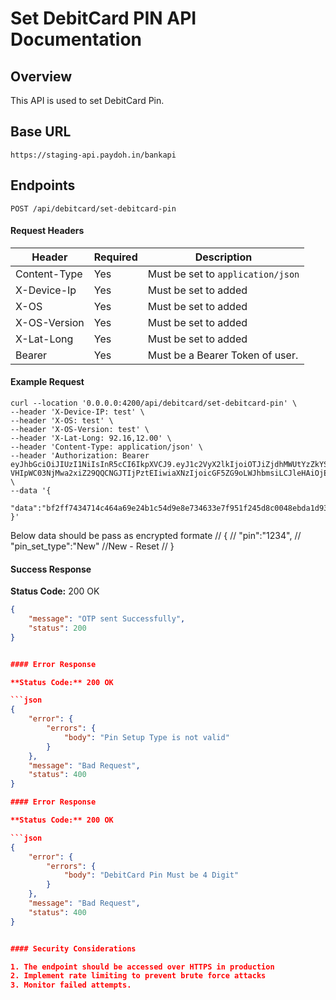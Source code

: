 # Set DebitCard PIN API Documentation

## Overview

This API is used to set DebitCard Pin.
## Base URL

```
https://staging-api.paydoh.in/bankapi
```

## Endpoints

```
POST /api/debitcard/set-debitcard-pin
```

#### Request Headers

| Header       | Required | Description                       |
| ------------ | -------- | --------------------------------- |
| Content-Type | Yes      | Must be set to `application/json` |
| X-Device-Ip  | Yes      | Must be set to added              |
| X-OS         | Yes      | Must be set to added              |
| X-OS-Version | Yes      | Must be set to added              |
| X-Lat-Long   | Yes      | Must be set to added              |
| Bearer       | Yes      | Must be a Bearer Token of user.   |

#### Example Request

```curl
curl --location '0.0.0.0:4200/api/debitcard/set-debitcard-pin' \
--header 'X-Device-IP: test' \
--header 'X-OS: test' \
--header 'X-OS-Version: test' \
--header 'X-Lat-Long: 92.16,12.00' \
--header 'Content-Type: application/json' \
--header 'Authorization: Bearer eyJhbGciOiJIUzI1NiIsInR5cCI6IkpXVCJ9.eyJ1c2VyX2lkIjoiOTJiZjdhMWUtYzZkYS00fDNiaVB0P0N-VHIpWC03NjMwa2xiZ29QQCNGJTIjPztEIiwiaXNzIjoicGF5ZG9oLWJhbmsiLCJleHAiOjE3NjQ4NDQyMzB9.xZAgMJdCzTX_4C_qDGbAizQibcDmvHeMryg0emN8S1k' \
--data '{
    "data":"bf2ff7434714c464a69e24b1c54d9e8e734633e7f951f245d8c0048ebda1d931d083214323c274f7e2b113df5a8c9bc73a87ca9f509186b60899c8a39a965c"
}'
```
Below data should be pass as encrypted formate
// {
//     "pin":"1234",
//     "pin_set_type":"New" //New - Reset
// }

#### Success Response

**Status Code:** 200 OK

```json
{
    "message": "OTP sent Successfully",
    "status": 200
}


#### Error Response

**Status Code:** 200 OK

```json
{
    "error": {
        "errors": {
            "body": "Pin Setup Type is not valid"
        }
    },
    "message": "Bad Request",
    "status": 400
}

#### Error Response

**Status Code:** 200 OK

```json
{
    "error": {
        "errors": {
            "body": "DebitCard Pin Must be 4 Digit"
        }
    },
    "message": "Bad Request",
    "status": 400
}


#### Security Considerations

1. The endpoint should be accessed over HTTPS in production
2. Implement rate limiting to prevent brute force attacks
3. Monitor failed attempts.
